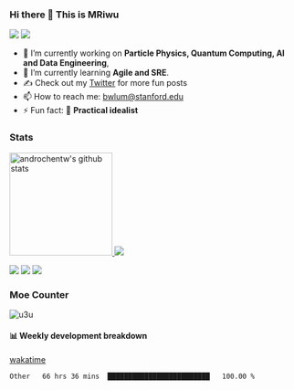 ### Hi there 👋 This is MRiwu

<p>
<img src="https://img.shields.io/static/v1?label=Program&message=Python&color=blue"/>
<a href="https://github.com/MRiwu"><img src="https://img.shields.io/static/v1?label=Blog&message=CSDN&color=red"/></a>
</p>





* 🔭 I’m currently working on **Particle Physics, Quantum Computing, AI and Data Engineering**, 
* 🌱 I’m currently learning **Agile and SRE**.
* ✍️ Check out my [Twitter](https://x.com/MRiwu_u) for more fun posts
* 📫 How to reach me: bwlum@stanford.edu
* ⚡ Fun fact: 🚀 **Practical idealist**

### Stats

<a href="https://github.com/androchentw">
  <img height="180em" src="https://github-readme-stats.vercel.app/api?username=MRiwu&show_icons=true&theme=tokyonight&count_private=true" alt="androchentw's github stats" />
</a>


<img src="https://github-profile-trophy.vercel.app/?username=MRiwu&theme=nord&no-frame=true&row=1&column=6" />



![](http://github-profile-summary-cards.vercel.app/api/cards/profile-details?username=MRiwu&theme=solarized_dark)
![](http://github-profile-summary-cards.vercel.app/api/cards/repos-per-language?username=MRiwu&theme=solarized_dark)
![](http://github-profile-summary-cards.vercel.app/api/cards/productive-time?username=MRiwu&theme=solarized_dark&utcOffset=8)

### Moe Counter

![u3u](https://count.getloli.com/get/@MRiwu?theme=rule34)

#### 📊 Weekly development breakdown

[wakatime](https://wakatime.com/dashboard)

<!--START_SECTION:waka-->

```text
Other   66 hrs 36 mins  █████████████████████████   100.00 %
```

